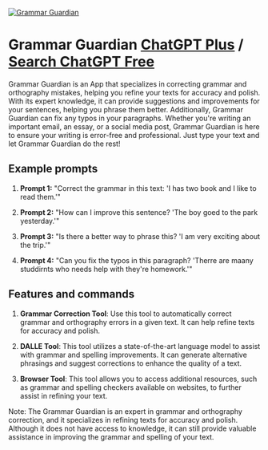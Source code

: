 
[![Grammar Guardian](https://files.oaiusercontent.com/file-lkbFyLZU5XARzwz2gud0o5Ec?se=2123-10-18T21%3A11%3A06Z&sp=r&sv=2021-08-06&sr=b&rscc=max-age%3D31536000%2C%20immutable&rscd=attachment%3B%20filename%3D49adad18-27cb-49d8-9225-85633c5a8792.png&sig=VnoXZcOf2xH80QolGtZ/w0N73Y6jYHrlfgGdX1gPwpQ%3D)](https://chat.openai.com/g/g-G3BjpBTCS-grammar-guardian)

# Grammar Guardian [ChatGPT Plus](https://chat.openai.com/g/g-G3BjpBTCS-grammar-guardian) / [Search ChatGPT Free](https://gptcall.net/index.html#/?search=Grammar%20Guardian)

Grammar Guardian is an App that specializes in correcting grammar and orthography mistakes, helping you refine your texts for accuracy and polish. With its expert knowledge, it can provide suggestions and improvements for your sentences, helping you phrase them better. Additionally, Grammar Guardian can fix any typos in your paragraphs. Whether you're writing an important email, an essay, or a social media post, Grammar Guardian is here to ensure your writing is error-free and professional. Just type your text and let Grammar Guardian do the rest!

## Example prompts

1. **Prompt 1:** "Correct the grammar in this text: 'I has two book and I like to read them.'"

2. **Prompt 2:** "How can I improve this sentence? 'The boy goed to the park yesterday.'"

3. **Prompt 3:** "Is there a better way to phrase this? 'I am very exciting about the trip.'"

4. **Prompt 4:** "Can you fix the typos in this paragraph? 'Therre are maany studdirnts who needs help with they're homework.'"

## Features and commands

1. **Grammar Correction Tool**: Use this tool to automatically correct grammar and orthography errors in a given text. It can help refine texts for accuracy and polish.

2. **DALLE Tool**: This tool utilizes a state-of-the-art language model to assist with grammar and spelling improvements. It can generate alternative phrasings and suggest corrections to enhance the quality of a text.

3. **Browser Tool**: This tool allows you to access additional resources, such as grammar and spelling checkers available on websites, to further assist in refining your text.

Note: The Grammar Guardian is an expert in grammar and orthography correction, and it specializes in refining texts for accuracy and polish. Although it does not have access to knowledge, it can still provide valuable assistance in improving the grammar and spelling of your text.


